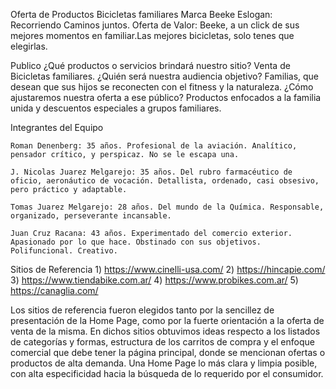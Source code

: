 Oferta de Productos
Bicicletas familiares
Marca Beeke
Eslogan: Recorriendo Caminos juntos. 
Oferta de Valor: Beeke, a un click de sus mejores momentos en familiar.Las mejores bicicletas, solo tenes que elegirlas.

Publico
¿Qué productos o servicios brindará nuestro sitio? Venta de Bicicletas familiares.
¿Quién será nuestra audiencia objetivo? Familias, que desean que sus hijos se reconecten con el fitness y la naturaleza. 
¿Cómo ajustaremos nuestra oferta a ese público? Productos enfocados a la familia unida y descuentos especiales a grupos familiares.


Integrantes del Equipo

    Roman Denenberg: 35 años. Profesional de la aviación. Analítico, pensador crítico, y perspicaz. No se le escapa una.

    J. Nicolas Juarez Melgarejo: 35 años. Del rubro farmacéutico de oficio, aeronáutico de vocación. Detallista, ordenado, casi obsesivo, pero práctico y adaptable.

    Tomas Juarez Melgarejo: 28 años. Del mundo de la Química. Responsable, organizado, perseverante incansable. 

    Juan Cruz Racana: 43 años. Experimentado del comercio exterior. Apasionado por lo que hace. Obstinado con sus objetivos. Polifuncional. Creativo.

Sitios de Referencia
    1) https://www.cinelli-usa.com/
    2) https://hincapie.com/
    3) https://www.tiendabike.com.ar/
    4) https://www.probikes.com.ar/
    5) https://canaglia.com/

Los sitios de referencia fueron elegidos tanto por la sencillez de presentación de la Home Page, como por la fuerte orientación a la oferta de venta de la misma. En dichos sitios
obtuvimos ideas respecto a los listados de categorías y formas, estructura de los carritos de compra y el enfoque comercial que debe tener la página principal, donde se mencionan ofertas o productos de alta demanda. Una Home Page lo más clara y limpia posible, con alta especificidad hacia la búsqueda de lo requerido por el consumidor.
